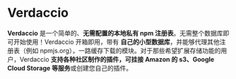 # Verdaccio

**Verdaccio** 是一个简单的、**无需配置的本地私有 npm 注册表**。无需整个数据库即可开始使用！Verdaccio 开箱即用，带有 **自己的小型数据库**，并能够代理其他注册表（例如 npmjs.org），一路缓存下载的模块。对于那些希望扩展存储功能的用户，Verdaccio **支持各种社区制作的插件，可挂接 Amazon 的 s3、Google Cloud Storage 等服务**或创建您自己的插件。
